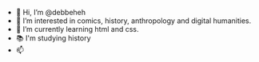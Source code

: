 - :raising_hand: Hi, I’m @debbeheh
- 👀 I’m interested in comics, history, anthropology and digital humanities.
- 🌱 I’m currently learning html and css.
- :books: I'm studying history
- 📫 

<!---
debbeheh/debbeheh is a ✨ special ✨ repository because its `README.md` (this file) appears on your GitHub profile.
You can click the Preview link to take a look at your changes.
--->
